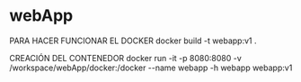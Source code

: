 # webApp
PARA HACER FUNCIONAR EL DOCKER
docker build -t webapp:v1 .

CREACIÓN DEL CONTENEDOR
docker run -it -p 8080:8080 -v /workspace/webApp/docker:/docker --name webapp -h webapp webapp:v1